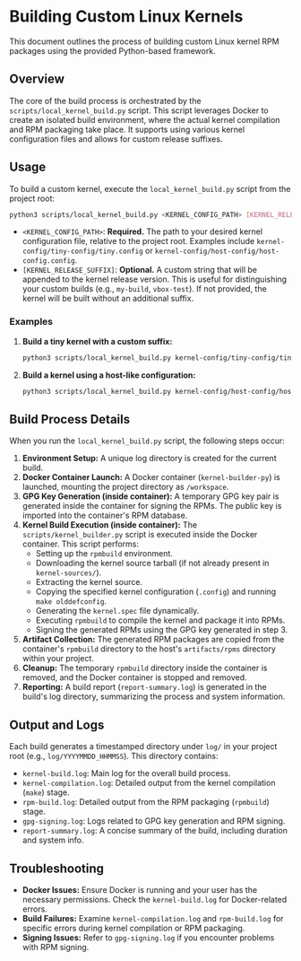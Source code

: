 # Building Custom Linux Kernels

This document outlines the process of building custom Linux kernel RPM packages using the provided Python-based framework.

## Overview

The core of the build process is orchestrated by the `scripts/local_kernel_build.py` script. This script leverages Docker to create an isolated build environment, where the actual kernel compilation and RPM packaging take place. It supports using various kernel configuration files and allows for custom release suffixes.

## Usage

To build a custom kernel, execute the `local_kernel_build.py` script from the project root:

```bash
python3 scripts/local_kernel_build.py <KERNEL_CONFIG_PATH> [KERNEL_RELEASE_SUFFIX]
```

*   `<KERNEL_CONFIG_PATH>`: **Required.** The path to your desired kernel configuration file, relative to the project root. Examples include `kernel-config/tiny-config/tiny.config` or `kernel-config/host-config/host-config.config`.
*   `[KERNEL_RELEASE_SUFFIX]`: **Optional.** A custom string that will be appended to the kernel release version. This is useful for distinguishing your custom builds (e.g., `my-build`, `vbox-test`). If not provided, the kernel will be built without an additional suffix.

### Examples

1.  **Build a tiny kernel with a custom suffix:**

    ```bash
    python3 scripts/local_kernel_build.py kernel-config/tiny-config/tiny.config tiny-test
    ```

2.  **Build a kernel using a host-like configuration:**

    ```bash
    python3 scripts/local_kernel_build.py kernel-config/host-config/host-config.config
    ```

## Build Process Details

When you run the `local_kernel_build.py` script, the following steps occur:

1.  **Environment Setup:** A unique log directory is created for the current build.
2.  **Docker Container Launch:** A Docker container (`kernel-builder-py`) is launched, mounting the project directory as `/workspace`.
3.  **GPG Key Generation (inside container):** A temporary GPG key pair is generated inside the container for signing the RPMs. The public key is imported into the container's RPM database.
4.  **Kernel Build Execution (inside container):** The `scripts/kernel_builder.py` script is executed inside the Docker container. This script performs:
    *   Setting up the `rpmbuild` environment.
    *   Downloading the kernel source tarball (if not already present in `kernel-sources/`).
    *   Extracting the kernel source.
    *   Copying the specified kernel configuration (`.config`) and running `make olddefconfig`.
    *   Generating the `kernel.spec` file dynamically.
    *   Executing `rpmbuild` to compile the kernel and package it into RPMs.
    *   Signing the generated RPMs using the GPG key generated in step 3.
5.  **Artifact Collection:** The generated RPM packages are copied from the container's `rpmbuild` directory to the host's `artifacts/rpms` directory within your project.
6.  **Cleanup:** The temporary `rpmbuild` directory inside the container is removed, and the Docker container is stopped and removed.
7.  **Reporting:** A build report (`report-summary.log`) is generated in the build's log directory, summarizing the process and system information.

## Output and Logs

Each build generates a timestamped directory under `log/` in your project root (e.g., `log/YYYYMMDD_HHMMSS`). This directory contains:

*   `kernel-build.log`: Main log for the overall build process.
*   `kernel-compilation.log`: Detailed output from the kernel compilation (`make`) stage.
*   `rpm-build.log`: Detailed output from the RPM packaging (`rpmbuild`) stage.
*   `gpg-signing.log`: Logs related to GPG key generation and RPM signing.
*   `report-summary.log`: A concise summary of the build, including duration and system info.

## Troubleshooting

*   **Docker Issues:** Ensure Docker is running and your user has the necessary permissions. Check the `kernel-build.log` for Docker-related errors.
*   **Build Failures:** Examine `kernel-compilation.log` and `rpm-build.log` for specific errors during kernel compilation or RPM packaging.
*   **Signing Issues:** Refer to `gpg-signing.log` if you encounter problems with RPM signing.
